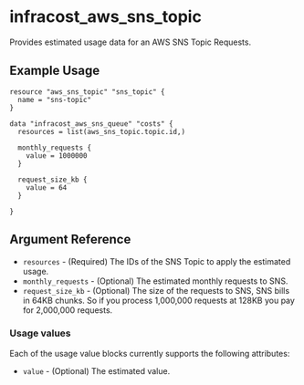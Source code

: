 # infracost_aws_sns_topic

Provides estimated usage data for an AWS SNS Topic Requests.

## Example Usage

```hcl
resource "aws_sns_topic" "sns_topic" {
  name = "sns-topic"
}

data "infracost_aws_sns_queue" "costs" {
  resources = list(aws_sns_topic.topic.id,)

  monthly_requests {
    value = 1000000
  }

  request_size_kb {
    value = 64
  }

}
```

## Argument Reference

* `resources` - (Required) The IDs of the SNS Topic to apply the estimated usage.
* `monthly_requests` - (Optional) The estimated monthly requests to SNS.
* `request_size_kb` - (Optional) The size of the requests to SNS, SNS bills in 64KB chunks. So if you process 1,000,000 requests at 128KB you pay for 2,000,000 requests.

### Usage values

Each of the usage value blocks currently supports the following attributes:
* `value` - (Optional) The estimated value.

